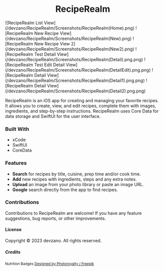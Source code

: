 <h1 align="center">RecipeRealm</h1>
![RecipeRealm List View](/devzano/RecipeRealm/Screenshots/RecipeRealm(Home).png)
![RecipeRealm New Recipe View](/devzano/RecipeRealm/Screenshots/RecipeRealm(New).png)
![RecipeRealm New Recipe View 2](/devzano/RecipeRealm/Screenshots/RecipeRealm(New2).png)
![RecipeRealm Test Detail View](/devzano/RecipeRealm/Screenshots/RecipeRealm(Detail).png.png)
![RecipeRealm Test Edit Detail View](/devzano/RecipeRealm/Screenshots/RecipeRealm(DetailEdit).png.png)
![RecipeRealm Detail View](/devzano/RecipeRealm/Screenshots/RecipeRealm(Detail1).png.png)
![RecipeRealm Detail View](/devzano/RecipeRealm/Screenshots/RecipeRealm(Detail2).png.png)

RecipeRealm is an iOS app for creating and managing your favorite recipes. It allows you to create, view, and edit recipes, complete them with images, ingredients, and step-by-step instructions. RecipeRealm uses Core Data for data storage and SwiftUI for the user interface.

### Built With
* xCode
* SwiftUI
* CoreData

### Features
* __Search__ for recipes by title, cuisine, prep time and/or cook time.
* __Add__ new recipes with ingredients, steps and any extra notes.
* __Upload__ an image from your photo library or paste an image URL.
* __Google__ search directly from the app to find recipes.

### Contributions
Contributions to RecipeRealm are welcome! If you have any feature suggestions, bug reports, or other improvements.

#### License
Copyright © 2023 devzano. All rights reserved.

##### Credits
<small>Nutrition Badges <a href="http://www.freepik.com">Designed by Photoroyalty / Freepik</a></small>
